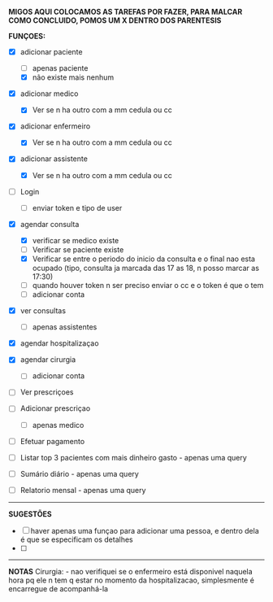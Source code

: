 **MIGOS AQUI COLOCAMOS AS TAREFAS POR FAZER, PARA MALCAR COMO CONCLUIDO, POMOS UM X DENTRO DOS PARENTESIS**

**FUNÇOES:**
- [X] adicionar paciente
    - [ ] apenas paciente
    - [X] não existe mais nenhum
- [X] adicionar medico
    - [X] Ver se n ha outro com a mm cedula ou cc 
- [X] adicionar enfermeiro
    - [X] Ver se n ha outro com a mm cedula ou cc
- [X] adicionar assistente
     - [X] Ver se n ha outro com a mm cedula ou cc
      
- [ ] Login
    - [ ] enviar token e tipo de user
    
- [X] agendar consulta
    - [X] verificar se medico existe
    - [ ] Verificar se paciente existe
    - [X] Verificar se entre o periodo do inicio da consulta e o final nao esta ocupado
          (tipo, consulta ja marcada das 17 as 18, n posso marcar as 17:30)
    - [ ] quando houver token n ser preciso enviar o cc e o token é que o tem
    - [ ] adicionar conta
- [X] ver consultas
    - [ ] apenas assistentes
      
- [X] agendar hospitalizaçao
- [X] agendar cirurgia
    - [ ] adicionar conta
      
- [ ] Ver prescriçoes
- [ ] Adicionar prescriçao
    - [ ] apenas medico

- [ ] Efetuar pagamento

- [ ] Listar top 3 pacientes com mais dinheiro gasto - apenas uma query
- [ ] Sumário diário - apenas uma query
- [ ] Relatorio mensal - apenas uma query

______________________________________________

**SUGESTÕES**
- [ ] haver apenas uma funçao para adicionar uma pessoa, e dentro dela é que se especificam os detalhes
- [ ] 


__________________________

**NOTAS**
    Cirurgia:
        - nao verifiquei se o enfermeiro está disponivel naquela hora pq ele n tem q estar no momento da hospitalizacao, simplesmente é encarregue de acompanhá-la

